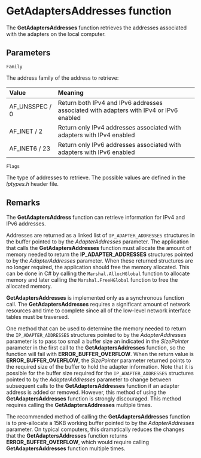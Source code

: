 # GetAdaptersAddresses function

The **GetAdaptersAddresses** function retrieves the addresses associated
with the adapters on the local computer.

## Parameters

`Family`

The address family of the address to retrieve:

|Value|Meaning|
|:-|:-|
|AF_UNSSPEC / 0| Return both IPv4 and IPv6 addresses associated with adapters with IPv4 or IPv6 enabled|
|AF_INET / 2| Return only IPv4 addresses associated with adapters with IPv4 enabled|
|AF_INET6 / 23 |Return only IPv6 addresses associated with adapters with IPv6 enabled|

`Flags`

The type of addresses to retrieve. The possible values are defined in the *Iptypes.h* header file.

## Remarks

The **GetAdaptersAddress** function can retrieve information for IPv4
and IPv6 addresses.

Addresses are returned as a linked list of `IP_ADAPTER_ADDRESSES`
structures in the buffer pointed to by the *AdapterAddresses*
parameter. The application that calls the **GetAdaptersAddresses**
function must allocate the amount of memory needed to return the
**IP_ADAPTER_ADDRESSES** structures pointed to by the *AdapterAddresses*
parameter. When these returned structures are no longer required, the
application should free the memory allocated. This can be done in C# by
calling the `Marshal.AllocHGlobal` function to allocate memory and later
calling the `Marshal.FreeHGlobal` function to free the allocated memory.

**GetAdaptersAddresses** is implemented only as a synchronous function
call. The **GetAdaptersAddresses** requires a significant amount of
network resources and time to complete since all of the low-level network
interface tables must be traversed.

One method that can be used to determine the memory needed to return the
`IP_ADAPTER_ADDRESSES` structures pointed to by the *AdapterAddresses*
parameter is to pass too small a buffer size an indicated in the
*SizePointer* parameter in the first call to the **GetAdaptersAddresses**
function, so the function will fail with **ERROR_BUFFER_OVERFLOW**. When
the return value is **ERROR_BUFFER_OVERFLOW**, the *SizePointer*
parameter returned points to the required size of the buffer to hold the adapter information. Note that it is possible for the buffer size
required for the `IP_ADAPTER_ADDRESSES` structures pointed to by the
*AdapterAddresses* parameter to change between subsequent calls to the
**GetAdaptersAddresses** function if an adapter address is added or
removed. However, this method of using the **GetAdaptersAddresses**
function is strongly discouraged. This method requires calling the
**GetAdaptersAddresses** multiple times.

The recommended method of calling the **GetAdaptersAddresses** function
is to pre-allocate a 15KB working buffer pointed to by the
*AdapterAddresses* parameter. On typical computers, this dramatically
reduces the changes that the **GetAdaptersAddresses** function returns
**ERROR_BUFFER_OVERFLOW**, which would require calling
**GetAdaptersAddresses** function multiple times.
